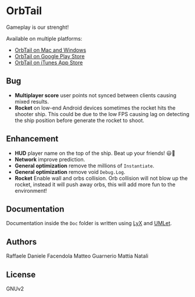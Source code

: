 # OrbTail

Gameplay is our strenght!

Available on multiple platforms:
- [OrbTail on Mac and Windows](http://polimi-game-collective.itch.io/orbtail)
- [OrbTail on Google Play Store](https://play.google.com/store/apps/details?id=net.pierlucalanzi.orbtail)
- [OrbTail on iTunes App Store](https://itunes.apple.com/app/orbtail/id830529018)


## Bug

- **Multiplayer score** user points not synced between clients causing mixed results.
- **Rocket** on low-end Android devices sometimes the rocket hits the shooter ship. This could be due to the low FPS causing lag on detecting the ship position before generate the rocket to shoot.


## Enhancement

- **HUD** player name on the top of the ship. Beat up your friends! 😃🎉
- **Network** improve prediction.
- **General optimization** remove the millions of `Instantiate`.
- **General optimization** remove void `Debug.Log`.
- **Rocket** Enable wall and orbs collision. Orb collision will not blow up the rocket, instead it will push away orbs, this will add more fun to the environment!


## Documentation

Documentation inside the `Doc` folder is written using [LyX](https://www.lyx.org/) and [UMLet](http://www.umlet.com/).


## Authors

Raffaele Daniele Facendola
Matteo Guarnerio
Mattia Natali


## License

GNUv2
